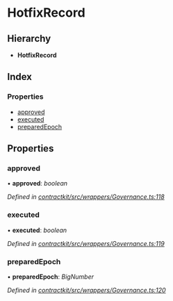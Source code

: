 # HotfixRecord

## Hierarchy

* **HotfixRecord**

## Index

### Properties

* [approved]()
* [executed]()
* [preparedEpoch]()

## Properties

### approved

• **approved**: _boolean_

_Defined in_ [_contractkit/src/wrappers/Governance.ts:118_](https://github.com/celo-org/celo-monorepo/blob/master/packages/sdk/contractkit/src/wrappers/Governance.ts#L118)

### executed

• **executed**: _boolean_

_Defined in_ [_contractkit/src/wrappers/Governance.ts:119_](https://github.com/celo-org/celo-monorepo/blob/master/packages/sdk/contractkit/src/wrappers/Governance.ts#L119)

### preparedEpoch

• **preparedEpoch**: _BigNumber_

_Defined in_ [_contractkit/src/wrappers/Governance.ts:120_](https://github.com/celo-org/celo-monorepo/blob/master/packages/sdk/contractkit/src/wrappers/Governance.ts#L120)

